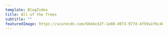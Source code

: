 ```yaml
---
template: BlogIndex
title: All of the Trees
subtitle: ""
featuredImage: https://ucarecdn.com/664dcd2f-1e80-4973-977d-4f59a1f6c40b/-/preview/-/enhance/100/
---
```

